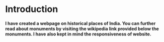 # Introduction
#### I have created a webpage on historical places of India. You can further read about monuments by visiting the wikipedia link provided below the monuments. I have also kept in mind the responsiveness of website.
